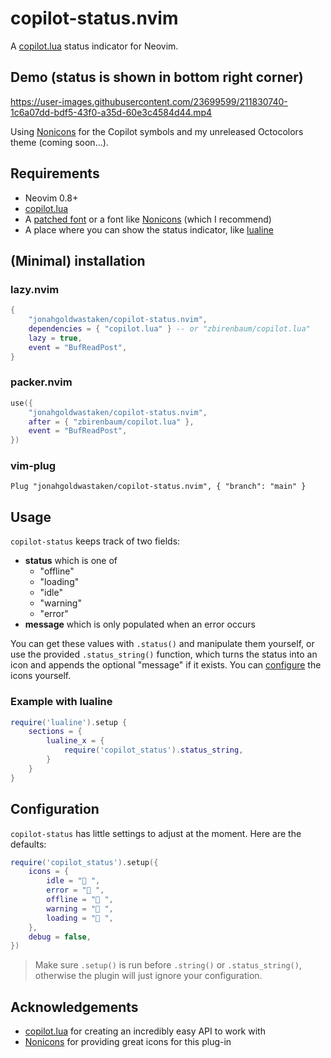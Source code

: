 # copilot-status.nvim

A [copilot.lua][copilot] status indicator for Neovim.

## Demo (status is shown in bottom right corner)

https://user-images.githubusercontent.com/23699599/211830740-1c6a07dd-bdf5-43f0-a35d-60e3c4584d44.mp4

Using [Nonicons][nonicons] for the Copilot symbols and my unreleased Octocolors theme (coming soon...).

## Requirements

- Neovim 0.8+
- [copilot.lua][copilot]
- A [patched font](https://www.nerdfonts.com) or a font like [Nonicons][nonicons] (which I recommend)
- A place where you can show the status indicator, like [lualine][lualine]

## (Minimal) installation

### lazy.nvim

```lua
{
	"jonahgoldwastaken/copilot-status.nvim",
	dependencies = { "copilot.lua" } -- or "zbirenbaum/copilot.lua"
	lazy = true,
	event = "BufReadPost",
}
```

### packer.nvim

```lua
use({
	"jonahgoldwastaken/copilot-status.nvim",
	after = { "zbirenbaum/copilot.lua" },
	event = "BufReadPost",
})
```

### vim-plug

```vim
Plug "jonahgoldwastaken/copilot-status.nvim", { "branch": "main" }
```

## Usage

`copilot-status` keeps track of two fields:

- **status** which is one of
  - "offline"
  - "loading"
  - "idle"
  - "warning"
  - "error"
- **message** which is only populated when an error occurs

You can get these values with `.status()` and manipulate them yourself, or use the provided `.status_string()` function, which turns the status into an icon and appends the optional "message" if it exists. You can [configure](#configuration) the icons yourself.

### Example with lualine

```lua
require('lualine').setup {
	sections = {
		lualine_x = {
			require('copilot_status').status_string,
		}
	}
}
```

## Configuration

`copilot-status` has little settings to adjust at the moment. Here are the defaults:

```lua
require('copilot_status').setup({
	icons = {
		idle = " ",
		error = " ",
		offline = " ",
		warning = "𥉉 ",
		loading = " ",
	},
	debug = false,
})
```

> Make sure `.setup()` is run before `.string()` or `.status_string()`, otherwise the plugin will just ignore your configuration.

## Acknowledgements

- [copilot.lua][copilot] for creating an incredibly easy API to work with
- [Nonicons][nonicons] for providing great icons for this plug-in

[nonicons]: https://github.com/yamatsum/nonicons
[copilot]: https://github.com/zbirenbaum/copilot.lua
[lualine]: https://github.com/nvim-lualine/lualine.nvim
[octicons]: https://github.com/ryanoasis/nerd-fonts/tree/gh-pages
